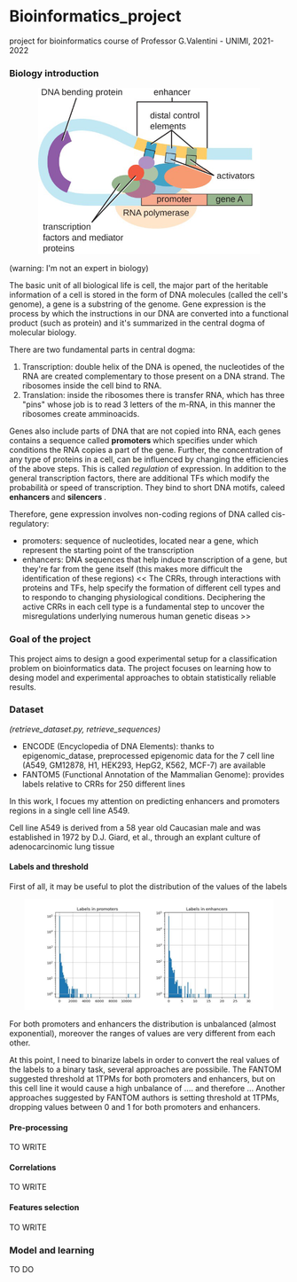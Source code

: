 # Bioinformatics_project
 project for bioinformatics course of Professor G.Valentini - UNIMI, 2021-2022

### Biology introduction

<p align="center">
  <img width="400" height="300" src="https://github.com/LucaCappelletti94/bioinformatics_practice/blob/master/Notebooks/arr.png?raw=true">
</p>

(warning: I'm not an expert in biology)

The basic unit of all biological life is cell, the major part of the heritable information of a cell is stored in the form of DNA molecules (called the cell's genome), a gene is a substring of the genome. Gene expression is the process by which the instructions in our DNA are converted into a functional product (such as protein) and it's summarized in the central dogma of molecular biology. 

There are two fundamental parts in central dogma:
1) Transcription: double helix of the DNA is opened, the nucleotides of the RNA are created complementary to those present on a DNA strand. The ribosomes inside the cell bind to RNA.
2) Translation: inside the ribosomes there is transfer RNA, which has three "pins" whose job is to 
read 3 letters of the m-RNA, in this manner the ribosomes create amminoacids. 

Genes also include parts of DNA that are not copied into RNA, each genes contains a sequence called  <b> promoters </b> which specifies under which conditions the RNA copies a part of the gene. Further, the concentration of any type of proteins in a cell, can be influenced by changing the efficiencies of the above steps. This is called <i> regulation </i> of expression. In addition to the general transcription factors, there are additional TFs which modify the probabilità or speed of transcription. They bind to short DNA motifs, caleed <b> enhancers </b> and <b> silencers </b>.

Therefore, gene expression involves non-coding regions of DNA called cis-regulatory:
- promoters: sequence of nucleotides, located near a gene, which represent the starting point of the transcription
- enhancers: DNA sequences that help induce transcription of a gene, but they're far from the gene itself (this makes more difficult the identification of these regions) 
<< The CRRs, through interactions with proteins and TFs, help specify the formation of different cell types and to respondo to changing physiological conditions. Deciphering the active CRRs in each cell type is a fundamental step to uncover the misregulations underlying numerous human genetic diseas >> 

### Goal of the project
This project aims to design a good experimental setup for a classification problem on bioinformatics data. The project focuses on learning how to desing model and experimental approaches to obtain statistically reliable results. 

### Dataset
<i> (retrieve_dataset.py, retrieve_sequences) </i>

- ENCODE (Encyclopedia of DNA Elements): thanks to epigenomic_datase, preprocessed epigenomic data for the 7 cell line (A549, GM12878, H1, HEK293, HepG2, K562, MCF-7) are available
- FANTOM5 (Functional Annotation of the Mammalian Genome): provides labels relative to CRRs for 250 different lines

In this work, I focues my attention on predicting enhancers and promoters regions in a single cell line A549. 

Cell line A549 is derived from a 58 year old Caucasian male and was established in 1972 by D.J. Giard, et al., through an explant culture of adenocarcinomic lung tissue

#### Labels and threshold

First of all, it may be useful to plot the distribution of the values of the labels

<p align="center">
  <img width="450" height="200" src="https://github.com/NaomiDemolli/Bioinformatics_project/blob/main/code/img/labels_distribution.jpg">
</p>

For both promoters and enhancers the distribution is unbalanced (almost exponential), moreover the ranges of values are very different from each other.

At this point, I need to binarize labels in order to convert the real values of the labels to a binary task, several approaches are possibile.
The FANTOM suggested threshold at 1TPMs for both promoters and enhancers, but on this cell line it would cause a high unbalance of .... and therefore ...
Another approaches suggested by FANTOM authors is setting threshold at 1TPMs, dropping values between 0 and 1 for both promoters and enhancers. 


#### Pre-processing 
TO WRITE
#### Correlations
TO WRITE
#### Features selection
TO WRITE
### Model and learning
TO DO
